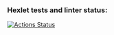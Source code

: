 ### Hexlet tests and linter status:
[![Actions Status](https://github.com/Varravana/frontend-project-12/actions/workflows/hexlet-check.yml/badge.svg)](https://github.com/Varravana/frontend-project-12/actions)